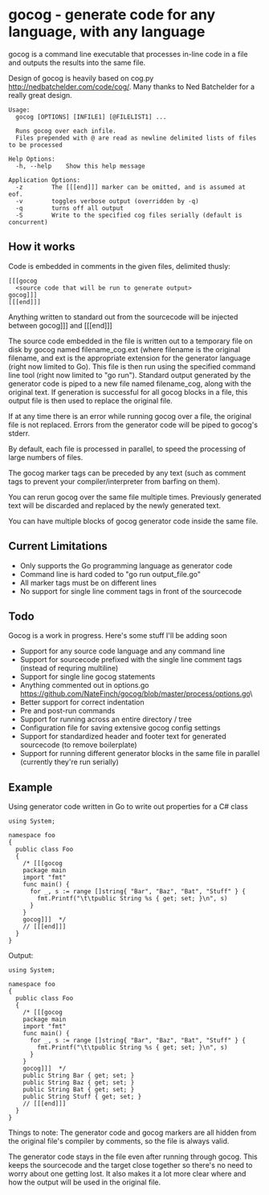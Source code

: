 gocog - generate code for any language, with any language
=====

gocog is a command line executable that processes in-line code in a file and outputs the results into the same file.

Design of gocog is heavily based on cog.py <http://nedbatchelder.com/code/cog/>.  Many thanks to Ned Batchelder for a really great design.

    Usage:
      gocog [OPTIONS] [INFILE1] [@FILELIST1] ...
      
      Runs gocog over each infile. 
      Files prepended with @ are read as newline delimited lists of files to be processed
    
    Help Options:
      -h, --help    Show this help message
    
    Application Options:
      -z        The [[[end]]] marker can be omitted, and is assumed at eof.
      -v        toggles verbose output (overridden by -q)
      -q        turns off all output
      -S        Write to the specified cog files serially (default is concurrent)

How it works
------

Code is embedded in comments in the given files, delimited thusly:

    [[[gocog
      <source code that will be run to generate output>
    gocog]]]
    [[[end]]]

Anything written to standard out from the sourcecode will be injected between gocog]]] and [[[end]]]

The source code embedded in the file is written out to a temporary file on disk by gocog named filename_cog.ext (where filename is the original filename, and ext is the appropriate extension for the generator language (right now limited to Go). This file is then run using the specified command line tool (right now limited to "go run").  Standard output generated by the generator code is piped to a new file named filename_cog, along with the original text. If generation is successful for all gocog blocks in a file, this output file is then used to replace the original file.

If at any time there is an error while running gocog over a file, the original file is not replaced. Errors from the generator code will be piped to gocog's stderr.

By default, each file is processed in parallel, to speed the processing of large numbers of files.

The gocog marker tags can be preceded by any text (such as comment tags to prevent your compiler/interpreter from barfing on them).

You can rerun gocog over the same file multiple times. Previously generated text will be discarded and replaced by the newly generated text.

You can have multiple blocks of gocog generator code inside the same file.

Current Limitations
----------

* Only supports the Go programming language as generator code
* Command line is hard coded to "go run output_file.go"
* All marker tags must be on different lines
* No support for single line comment tags in front of the sourcecode 

Todo
----
Gocog is a work in progress. Here's some stuff I'll be adding soon

* Support for any source code language and any command line
* Support for sourcecode prefixed with the single line comment tags (instead of requring multiline)
* Support for single line gocog statements
* Anything commented out in options.go <https://github.com/NateFinch/gocog/blob/master/process/options.go>\
* Better support for correct indentation
* Pre and post-run commands
* Support for running across an entire directory / tree
* Configuration file for saving extensive gocog config settings
* Support for standardized header and footer text for generated sourcecode (to remove boilerplate)
* Support for running different generator blocks in the same file in parallel (currently they're run serially)

Example
------
Using generator code written in Go to write out properties for a C# class

    using System;
    
    namespace foo 
    {
      public class Foo
      {
        /* [[[gocog
        package main
        import "fmt"
        func main() {
          for _, s := range []string{ "Bar", "Baz", "Bat", "Stuff" } {
            fmt.Printf("\t\tpublic String %s { get; set; }\n", s)
          }
        }
        gocog]]]  */
        // [[[end]]]
      }
    }

Output:

    using System;
    
    namespace foo 
    {
      public class Foo
      {
        /* [[[gocog
        package main
        import "fmt"
        func main() {
          for _, s := range []string{ "Bar", "Baz", "Bat", "Stuff" } {
            fmt.Printf("\t\tpublic String %s { get; set; }\n", s)
          }
        }
        gocog]]]  */
        public String Bar { get; set; }
        public String Baz { get; set; }
        public String Bat { get; set; }
        public String Stuff { get; set; }
        // [[[end]]]
      }
    }

Things to note:
The generator code and gocog markers are all hidden from the original file's compiler by comments, so the file is always valid.

The generator code stays in the file even after running through gocog. This keeps the sourcecode and the target close together so there's no need to worry about one getting lost. It also makes it a lot more clear where and how the output will be used in the original file.
